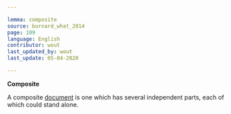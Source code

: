 ```yaml
---

lemma: composite
source: burnard_what_2014
page: 109
language: English
contributor: wout
last_updated_by: wout
last_update: 05-04-2020

---
```


**Composite**

A composite [document](document.html) is one which has several independent parts, each of which could stand alone.
